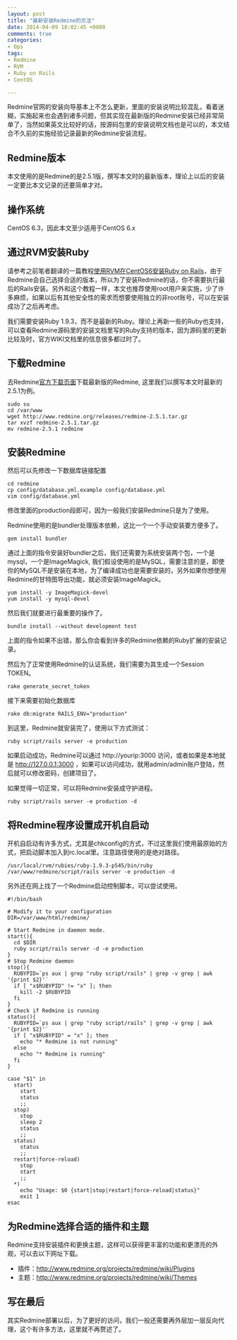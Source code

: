 ```yaml
---
layout: post
title: "最新安装Redmine的方法"
date: 2014-04-09 18:02:45 +0800
comments: true
categories:
- Ops
tags:
- Redmine
- RVM
- Ruby on Rails
- CentOS

---
```


Redmine官网的安装向导基本上不怎么更新，里面的安装说明比较混乱，看着迷糊，实施起来也会遇到诸多问题，但其实现在最新版的Redmine安装已经非常简单了，当然如果英文比较好的话，按源码包里的安装说明文档也是可以的，本文结合不久前的实施经验记录最新的Redmine安装流程。

<!-- more -->

## Redmine版本

本文使用的是Redmine的是2.5.1版，撰写本文时的最新版本，理论上以后的安装一定要比本文记录的还要简单才对。

## 操作系统

CentOS 6.3，因此本文至少适用于CentOS 6.x

## 通过RVM安装Ruby

请参考之前笔者翻译的一篇教程[使用RVM在CentOS6安装Ruby on Rails](http://vipzhicheng.dev/blog/2014/04/08/how-to-install-ruby-on-rails-on-centos-6-with-rvm/)，由于Redmine会自己选择合适的版本，所以为了安装Redmine的话，你不需要执行最后的Rails安装。另外和这个教程一样，本文也推荐使用root用户来实施，少了许多麻烦，如果以后有其他安全性的需求而想要使用独立的非root账号，可以在安装成功了之后再考虑。

我们需要安装Ruby 1.9.3，而不是最新的Ruby。理论上再新一些的Ruby也支持，可以查看Redmine源码里的安装文档里写的Ruby支持的版本，因为源码里的更新比较及时，官方WIKI文档里的信息很多都过时了。

## 下载Redmine

去Redmine[官方下载页面](http://www.redmine.org/projects/redmine/wiki/Download)下载最新版的Redmine, 这里我们以撰写本文时最新的2.5.1为例。

```
sudo su
cd /var/www
wget http://www.redmine.org/releases/redmine-2.5.1.tar.gz
tar xvzf redmine-2.5.1.tar.gz
mv redmine-2.5.1 redmine
```

## 安装Redmine

然后可以先修改一下数据库链接配置

```
cd redmine
cp config/database.yml.example config/database.yml
vim config/database.yml
```

修改里面的production段即可，因为一般我们安装Redmine只是为了使用。

Redmine使用的是bundler处理版本依赖，这比一个一个手动安装要方便多了。

```
gem install bundler
```

通过上面的指令安装好bundler之后，我们还需要为系统安装两个包，一个是mysql，一个是ImageMagick, 我们假设使用的是MySQL，需要注意的是，即使你的MySQL不是安装在本地，为了编译成功也是需要安装的，另外如果你想使用Redmine的甘特图导出功能，就必须安装ImageMagick。

```
yum install -y ImageMagick-devel
yum install -y mysql-devel
```

然后我们就要进行最重要的操作了。

```
bundle install --without development test
```

上面的指令如果不出错，那么你会看到许多的Redmine依赖的Ruby扩展的安装记录。

然后为了正常使用Redmine的认证系统，我们需要为其生成一个Session TOKEN。

```
rake generate_secret_token
```

接下来需要初始化数据库

```
rake db:migrate RAILS_ENV="production"
```

到这里，Redmine就安装完了，使用以下方式测试：

```
ruby script/rails server -e production
```

如果启动成功，Redmine可以通过 http://yourip:3000 访问，或者如果是本地就是 http://127.0.0.1:3000 ，如果可以访问成功，就用admin/admin账户登陆，然后就可以修改密码，创建项目了。

如果觉得一切正常，可以将Redmine安装成守护进程。

```
ruby script/rails server -e production -d
```

## 将Redmine程序设置成开机自启动

开机自启动有许多方式，尤其是chkconfig的方式，不过这里我们使用最原始的方式，把启动脚本加入到rc.local里。注意路径使用的是绝对路径。

```
/usr/local/rvm/rubies/ruby-1.9.3-p545/bin/ruby /var/www/redmine/script/rails server -e production -d
```

另外还在网上找了一个Redmine启动控制脚本，可以尝试使用。

```
#!/bin/bash

# Modify it to your configuration
DIR=/var/www/html/redmine/

# Start Redmine in daemon mode.
start(){
  cd $DIR
  ruby script/rails server -d -e production
}
# Stop Redmine daemon
stop(){
  RUBYPID=`ps aux | grep "ruby script/rails" | grep -v grep | awk '{print $2}'`
  if [ "x$RUBYPID" != "x" ]; then
    kill -2 $RUBYPID
  fi
}
# Check if Redmine is running
status(){
  RUBYPID=`ps aux | grep "ruby script/rails" | grep -v grep | awk '{print $2}'`
  if [ "x$RUBYPID" = "x" ]; then
    echo "* Redmine is not running"
  else
    echo "* Redmine is running"
  fi
}

case "$1" in
  start)
    start
    status
    ;;
  stop)
    stop
    sleep 2
    status
    ;;
  status)
    status
    ;;
  restart|force-reload)
    stop
    start
    ;;
  *)
    echo "Usage: $0 {start|stop|restart|force-reload|status}"
    exit 1
esac
```

## 为Redmine选择合适的插件和主题

Redmine支持安装插件和更换主题，这样可以获得更丰富的功能和更漂亮的外观，可以去以下网址下载。

* 插件：http://www.redmine.org/projects/redmine/wiki/Plugins
* 主题：http://www.redmine.org/projects/redmine/wiki/Themes

## 写在最后

其实Redmine部署以后，为了更好的访问，我们一般还需要再外层加一层反向代理，这个有许多方法，这里就不再赘述了。
